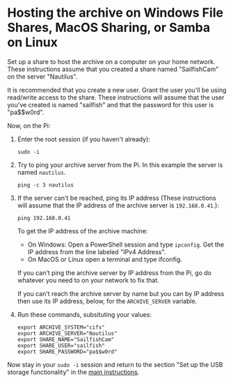 # Hosting the archive on Windows File Shares, MacOS Sharing, or Samba on Linux

Set up a share to host the archive on a computer on your home network. These instructions assume that you created a share named "SailfishCam" on the server "Nautilus".

It is recommended that you create a new user. Grant the user you'll be using read/write access to the share. These instructions will assume that the user you've created is named "sailfish" and that the password for this user is "pa$$w0rd".

Now, on the Pi:

1. Enter the root session (if you haven't already):
   ```
   sudo -i
   ```
2. Try to ping your archive server from the Pi. In this example the server is named `nautilus`.
   ```
   ping -c 3 nautilus
   ```
3. If the server can't be reached, ping its IP address (These instructions will assume that the IP address of the archive server is `192.168.0.41`.):

   ```
   ping 192.168.0.41
   ```

   To get the IP address of the archive machine:

   - On Windows: Open a PowerShell session and type `ipconfig`. Get the IP address from the line labeled "IPv4 Address".
   - On MacOS or Linux open a terminal and type ifconfig.

   If you can't ping the archive server by IP address from the Pi, go do whatever you need to on your network to fix that.

   If you can't reach the archive server by name but you can by IP address then use its IP address, below, for the `ARCHIVE_SERVER` variable.

4. Run these commands, subsituting your values:
   ```
   export ARCHIVE_SYSTEM="cifs"
   export ARCHIVE_SERVER="Nautilus"
   export SHARE_NAME="SailfishCam"
   export SHARE_USER="sailfish"
   export SHARE_PASSWORD="pa$$w0rd"
   ```

Now stay in your `sudo -i` session and return to the section "Set up the USB storage functionality" in the [main instructions](/README.md).
